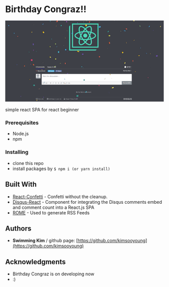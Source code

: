 # Birthday Congraz!!

![Preview](giphy.gif)

simple react SPA for react beginner

### Prerequisites

- Node.js
- npm

### Installing

- clone this repo
- install packages by `$ npm i (or yarn install)`

## Built With

- [React-Confetti](https://www.npmjs.com/package/react-confetti) - Confetti without the cleanup.
- [Disqus-React](https://www.npmjs.com/package/disqus-react) - Component for integrating the Disqus comments embed and comment count into a React.js SPA
- [ROME](https://rometools.github.io/rome/) - Used to generate RSS Feeds

## Authors

- **Swimming Kim** / github page: [https://github.com/kimsooyoung](https://github.com/kimsooyoung)

## Acknowledgments

- Birthday Congraz is on developing now
- :)
